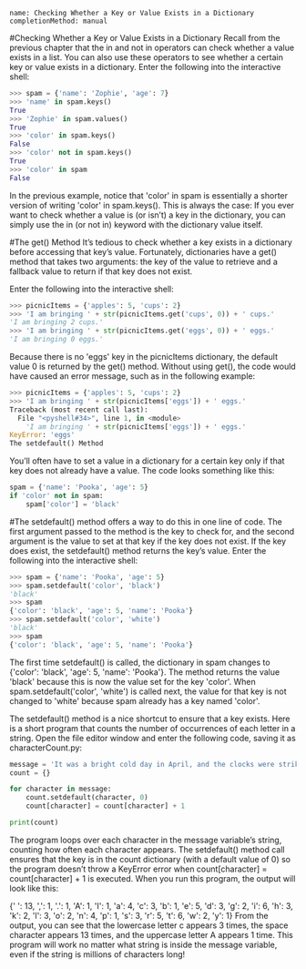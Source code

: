 ```ngMeta
name: Checking Whether a Key or Value Exists in a Dictionary
completionMethod: manual
```
#Checking Whether a Key or Value Exists in a Dictionary
Recall from the previous chapter that the in and not in operators can check whether a value exists in a list. You can also use these operators to see whether a certain key or value exists in a dictionary. Enter the following into the interactive shell:

```python
>>> spam = {'name': 'Zophie', 'age': 7}
>>> 'name' in spam.keys()
True
>>> 'Zophie' in spam.values()
True
>>> 'color' in spam.keys()
False
>>> 'color' not in spam.keys()
True
>>> 'color' in spam
False
```
In the previous example, notice that 'color' in spam is essentially a shorter version of writing 'color' in spam.keys(). This is always the case: If you ever want to check whether a value is (or isn’t) a key in the dictionary, you can simply use the in (or not in) keyword with the dictionary value itself.

#The get() Method
It’s tedious to check whether a key exists in a dictionary before accessing that key’s value. Fortunately, dictionaries have a get() method that takes two arguments: the key of the value to retrieve and a fallback value to return if that key does not exist.

Enter the following into the interactive shell:

```python
>>> picnicItems = {'apples': 5, 'cups': 2}
>>> 'I am bringing ' + str(picnicItems.get('cups', 0)) + ' cups.'
'I am bringing 2 cups.'
>>> 'I am bringing ' + str(picnicItems.get('eggs', 0)) + ' eggs.'
'I am bringing 0 eggs.'
```
Because there is no 'eggs' key in the picnicItems dictionary, the default value 0 is returned by the get() method. Without using get(), the code would have caused an error message, such as in the following example:

```python
>>> picnicItems = {'apples': 5, 'cups': 2}
>>> 'I am bringing ' + str(picnicItems['eggs']) + ' eggs.'
Traceback (most recent call last):
  File "<pyshell#34>", line 1, in <module>
    'I am bringing ' + str(picnicItems['eggs']) + ' eggs.'
KeyError: 'eggs'
The setdefault() Method
```
You’ll often have to set a value in a dictionary for a certain key only if that key does not already have a value. The code looks something like this:

```python
spam = {'name': 'Pooka', 'age': 5}
if 'color' not in spam:
    spam['color'] = 'black'
```
#The setdefault() method offers a way to do this in one line of code. The first argument passed to the method is the key to check for, and the second argument is the value to set at that key if the key does not exist. If the key does exist, the setdefault() method returns the key’s value. Enter the following into the interactive shell:

```python
>>> spam = {'name': 'Pooka', 'age': 5}
>>> spam.setdefault('color', 'black')
'black'
>>> spam
{'color': 'black', 'age': 5, 'name': 'Pooka'}
>>> spam.setdefault('color', 'white')
'black'
>>> spam
{'color': 'black', 'age': 5, 'name': 'Pooka'}
```
The first time setdefault() is called, the dictionary in spam changes to {'color': 'black', 'age': 5, 'name': 'Pooka'}. The method returns the value 'black' because this is now the value set for the key 'color'. When spam.setdefault('color', 'white') is called next, the value for that key is not changed to 'white' because spam already has a key named 'color'.

The setdefault() method is a nice shortcut to ensure that a key exists. Here is a short program that counts the number of occurrences of each letter in a string. Open the file editor window and enter the following code, saving it as characterCount.py:

```python
message = 'It was a bright cold day in April, and the clocks were striking thirteen.'
count = {}

for character in message:
    count.setdefault(character, 0)
    count[character] = count[character] + 1

print(count)
```
The program loops over each character in the message variable’s string, counting how often each character appears. The setdefault() method call ensures that the key is in the count dictionary (with a default value of 0) so the program doesn’t throw a KeyError error when count[character] = count[character] + 1 is executed. When you run this program, the output will look like this:


{' ': 13, ',': 1, '.': 1, 'A': 1, 'I': 1, 'a': 4, 'c': 3, 'b': 1, 'e': 5, 'd': 3, 'g': 2, 'i':
6, 'h': 3, 'k': 2, 'l': 3, 'o': 2, 'n': 4, 'p': 1, 's': 3, 'r': 5, 't': 6, 'w': 2, 'y': 1}
From the output, you can see that the lowercase letter c appears 3 times, the space character appears 13 times, and the uppercase letter A appears 1 time. This program will work no matter what string is inside the message variable, even if the string is millions of characters long!


